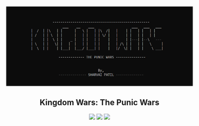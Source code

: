 <p align="center"><img src="feature-banner.png" /></p>

<h2 align="center">Kingdom Wars: The Punic Wars</h2>

<p align="center"><img src="https://img.shields.io/apm/l/vim-mode" /> <img src="https://img.shields.io/badge/-Java-007396?logo=java&logoColor=white&style=flat" /> <img src="https://img.shields.io/github/languages/code-size/SHARVAI101/Kingdom-Wars"/> </p>

